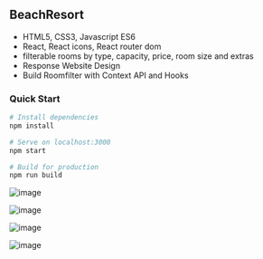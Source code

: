 ## BeachResort
- HTML5, CSS3, Javascript ES6
- React, React icons, React router dom
- filterable rooms by type, capacity, price, room size and extras
- Response Website Design
- Build Roomfilter with Context API and Hooks
### Quick Start

```bash
# Install dependencies
npm install

# Serve on localhost:3000
npm start

# Build for production
npm run build
```
![image](https://github.com/Ccj82378/Beach-Resort/blob/master/%E9%A0%90%E8%A6%BD%E5%9C%961.png)

![image](https://github.com/Ccj82378/Beach-Resort/blob/master/%E9%A0%90%E8%A6%BD%E5%9C%962.png)

![image](https://github.com/Ccj82378/Beach-Resort/blob/master/%E9%A0%90%E8%A6%BD%E5%9C%963.png)

![image](https://github.com/Ccj82378/Beach-Resort/blob/master/%E9%A0%90%E8%A6%BD%E5%9C%964.png)